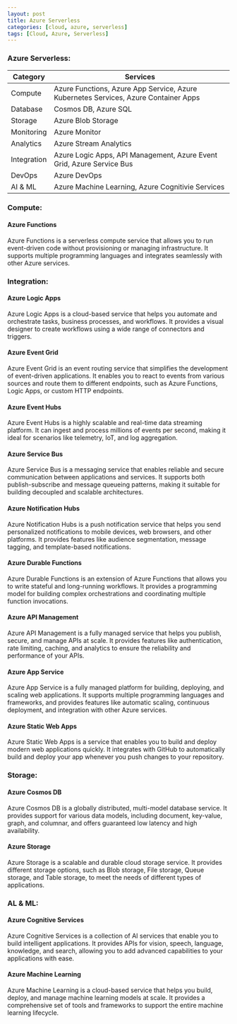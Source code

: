 ```yaml
---
layout: post
title: Azure Serverless
categories: [cloud, azure, serverless]
tags: [Cloud, Azure, Serverless]
---
```


###  Azure Serverless:

| Category | Services | 
| -------- | -------- |
| Compute | Azure Functions, Azure App Service, Azure Kubernetes Services, Azure Container Apps | 
| Database | Cosmos DB, Azure SQL| 
| Storage | Azure Blob Storage |
| Monitoring | Azure Monitor |
| Analytics | Azure Stream Analytics | 
| Integration | Azure Logic Apps, API Management, Azure Event Grid, Azure Service Bus |
| DevOps | Azure DevOps | 
| AI & ML | Azure Machine Learning, Azure Cognitivie Services |


### Compute:
#### Azure Functions
Azure Functions is a serverless compute service that allows you to run event-driven code without provisioning or managing infrastructure. It supports multiple programming languages and integrates seamlessly with other Azure services.

### Integration:
#### Azure Logic Apps
Azure Logic Apps is a cloud-based service that helps you automate and orchestrate tasks, business processes, and workflows. It provides a visual designer to create workflows using a wide range of connectors and triggers.

#### Azure Event Grid
Azure Event Grid is an event routing service that simplifies the development of event-driven applications. It enables you to react to events from various sources and route them to different endpoints, such as Azure Functions, Logic Apps, or custom HTTP endpoints.

#### Azure Event Hubs
Azure Event Hubs is a highly scalable and real-time data streaming platform. It can ingest and process millions of events per second, making it ideal for scenarios like telemetry, IoT, and log aggregation.

#### Azure Service Bus
Azure Service Bus is a messaging service that enables reliable and secure communication between applications and services. It supports both publish-subscribe and message queueing patterns, making it suitable for building decoupled and scalable architectures.

#### Azure Notification Hubs
Azure Notification Hubs is a push notification service that helps you send personalized notifications to mobile devices, web browsers, and other platforms. It provides features like audience segmentation, message tagging, and template-based notifications.

#### Azure Durable Functions
Azure Durable Functions is an extension of Azure Functions that allows you to write stateful and long-running workflows. It provides a programming model for building complex orchestrations and coordinating multiple function invocations.

#### Azure API Management
Azure API Management is a fully managed service that helps you publish, secure, and manage APIs at scale. It provides features like authentication, rate limiting, caching, and analytics to ensure the reliability and performance of your APIs.

#### Azure App Service
Azure App Service is a fully managed platform for building, deploying, and scaling web applications. It supports multiple programming languages and frameworks, and provides features like automatic scaling, continuous deployment, and integration with other Azure services.

#### Azure Static Web Apps
Azure Static Web Apps is a service that enables you to build and deploy modern web applications quickly. It integrates with GitHub to automatically build and deploy your app whenever you push changes to your repository.

### Storage:
#### Azure Cosmos DB
Azure Cosmos DB is a globally distributed, multi-model database service. It provides support for various data models, including document, key-value, graph, and columnar, and offers guaranteed low latency and high availability.

#### Azure Storage
Azure Storage is a scalable and durable cloud storage service. It provides different storage options, such as Blob storage, File storage, Queue storage, and Table storage, to meet the needs of different types of applications.

### AL & ML:
#### Azure Cognitive Services
Azure Cognitive Services is a collection of AI services that enable you to build intelligent applications. It provides APIs for vision, speech, language, knowledge, and search, allowing you to add advanced capabilities to your applications with ease.

#### Azure Machine Learning
Azure Machine Learning is a cloud-based service that helps you build, deploy, and manage machine learning models at scale. It provides a comprehensive set of tools and frameworks to support the entire machine learning lifecycle.



